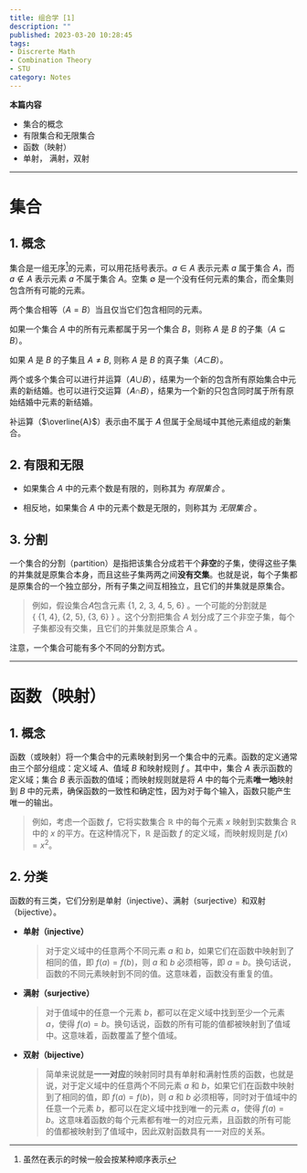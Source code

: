 ```yaml
---
title: 组合学 [1]
description: ""
published: 2023-03-20 10:28:45
tags:
- Discrerte Math
- Combination Theory
- STU
category: Notes
---
```



**本篇内容**
- 集合的概念
- 有限集合和无限集合
- 函数（映射）
- 单射， 满射，双射

<!--more-->

---


# 集合
## 1. 概念
集合是一组无序[^1]的元素，可以用花括号表示。$a \in A$ 表示元素 $a$ 属于集合 $A$，而 $a \notin A$ 表示元素 $a$ 不属于集合 $A$。空集 $\emptyset$ 是一个没有任何元素的集合，而全集则包含所有可能的元素。

两个集合相等（$A=B$）当且仅当它们包含相同的元素。

如果一个集合 $A$ 中的所有元素都属于另一个集合 $B$，则称 $A$ 是 $B$ 的子集（$A \subseteq B$）。

如果 $A$ 是 $B$ 的子集且 $A \neq B$, 则称 $A$ 是 $B$ 的真子集（𝐴⊂𝐵）。

两个或多个集合可以进行并运算（𝐴∪𝐵），结果为一个新的包含所有原始集合中元素的新结婚。也可以进行交运算（𝐴∩𝐵），结果为一个新的只包含同时属于所有原始结婚中元素的新结婚。

补运算（$\overline{A}$）表示由不属于 𝐴 但属于全局域中其他元素组成的新集合。

[^1]: 虽然在表示的时候一般会按某种顺序表示

## 2. 有限和无限
- 如果集合 $A$ 中的元素个数是有限的，则称其为 *有限集合* 。

- 相反地，如果集合 $A$ 中的元素个数是无限的，则称其为 *无限集合* 。


## 3. 分割
一个集合的分割（partition）是指把该集合分成若干个**非空**的子集，使得这些子集的并集就是原集合本身，而且这些子集两两之间**没有交集**。也就是说，每个子集都是原集合的一个独立部分，所有子集之间互相独立，且它们的并集就是原集合。

>例如，假设集合𝐴包含元素 $\{1,\ 2,\ 3,\ 4,\ 5,\ 6\}$ 。一个可能的分割就是$\{\ \{1,\ 4\},\ \{2,\ 5\},\ \{3,\ 6\}\ \}$ 。这个分割把集合 $A$ 划分成了三个非空子集，每个子集都没有交集，且它们的并集就是原集合 $A$ 。

注意，一个集合可能有多个不同的分割方式。

---

# 函数（映射）

## 1. 概念
函数（或映射）将一个集合中的元素映射到另一个集合中的元素。函数的定义通常由三个部分组成：定义域 $A$、值域 $B$ 和映射规则 $f$ 。其中中，集合 $A$ 表示函数的定义域；集合 $B$ 表示函数的值域；而映射规则就是将 $A$ 中的每个元素**唯一地**映射到 $B$ 中的元素，确保函数的一致性和确定性，因为对于每个输入，函数只能产生唯一的输出。

>例如，考虑一个函数 $f$，它将实数集合 $\mathbb{R}$ 中的每个元素 $x$ 映射到实数集合 $\mathbb{R}$ 中的 $x$ 的平方。在这种情况下，$\mathbb{R}$ 是函数 $f$ 的定义域，而映射规则是 $f(x) = x^2$。


## 2. 分类
函数的有三类，它们分别是单射（injective）、满射（surjective）和双射（bijective）。

- **单射（injective）**
    >对于定义域中的任意两个不同元素 $a$ 和 $b$，如果它们在函数中映射到了相同的值，即 $f(a) = f(b)$，则 $a$ 和 $b$ 必须相等，即 $a = b$。换句话说，函数的不同元素映射到不同的值。这意味着，函数没有重复的值。

- **满射（surjective）**
    >对于值域中的任意一个元素 $b$，都可以在定义域中找到至少一个元素 $a$，使得 $f(a) = b$。换句话说，函数的所有可能的值都被映射到了值域中。这意味着，函数覆盖了整个值域。

- **双射（bijective）**
    >简单来说就是**一一对应**的映射同时具有单射和满射性质的函数，也就是说，对于定义域中的任意两个不同元素 $a$ 和 $b$，如果它们在函数中映射到了相同的值，即 $f(a) = f(b)$，则 $a$ 和 $b$ 必须相等，同时对于值域中的任意一个元素 $b$，都可以在定义域中找到唯一的元素 $a$，使得 $f(a) = b$。这意味着函数的每个元素都有唯一的对应元素，且函数的所有可能的值都被映射到了值域中，因此双射函数具有一一对应的关系。




